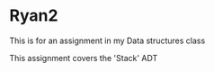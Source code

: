 # Ryan2

This is for an assignment in my Data structures class

This assignment covers the 'Stack' ADT
